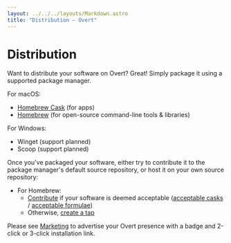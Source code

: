 ```yaml
---
layout: ../../../layouts/Markdown.astro
title: "Distribution – Overt"
---
```


# Distribution

Want to distribute your software on Overt? Great! Simply package it using a supported package manager.

For macOS:

- [Homebrew Cask](https://docs.brew.sh/Cask-Cookbook) (for apps)
- [Homebrew](https://docs.brew.sh/Formula-Cookbook) (for open-source command-line tools & libraries)

For Windows:

- Winget (support planned)
- Scoop (support planned)

Once you've packaged your software, either try to contribute it to the package manager's default source repository, or host it on your own source repository:

- For Homebrew:
  - [Contribute](https://docs.brew.sh/How-To-Open-a-Homebrew-Pull-Request#cask-related-pull-request) if your software is deemed acceptable ([acceptable casks](https://docs.brew.sh/Acceptable-Casks) / [acceptable formulae](https://docs.brew.sh/Acceptable-Formulae))
  - Otherwise, [create a tap](https://docs.brew.sh/How-to-Create-and-Maintain-a-Tap)

Please see [Marketing](/developers/marketing) to advertise your Overt presence with a badge and 2-click or 3-click installation link.
